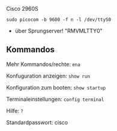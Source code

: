 Cisco 2960S

`sudo picocom -b 9600 -f n -l /dev/ttyS0`
 * über Sprungserver! "RMVMLTTY0"

## Kommandos
Mehr Kommandos/rechte: `ena`

Konfuguration anzeigen: `show run`

Konfiguration zum booten: `show startup`

Terminaleinstellungen: `config terminal`

Hilfe: `?`


Standardpasswort:
cisco
